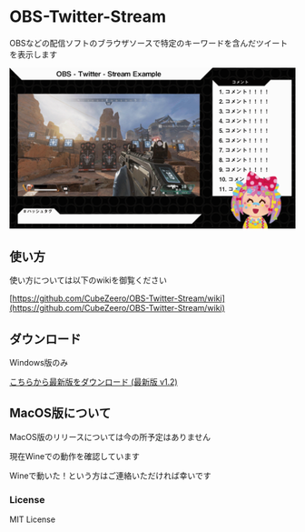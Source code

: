# OBS-Twitter-Stream

OBSなどの配信ソフトのブラウザソースで特定のキーワードを含んだツイートを表示します

![exampleimage](https://github.com/CubeZeero/OBS-Twitter-Stream/blob/main/image/example_screen.gif?raw=true)

## 使い方

使い方については以下のwikiを御覧ください

[https://github.com/CubeZeero/OBS-Twitter-Stream/wiki](https://github.com/CubeZeero/OBS-Twitter-Stream/wiki)

## ダウンロード

Windows版のみ

[こちらから最新版をダウンロード (最新版 v1.2)](https://github.com/CubeZeero/OBS-Twitter-Stream/releases/download/v1.2/obs-twitter-stream_v1.2.zip)

## MacOS版について

MacOS版のリリースについては今の所予定はありません

現在Wineでの動作を確認しています

Wineで動いた！という方はご連絡いただければ幸いです

### License
MIT License
